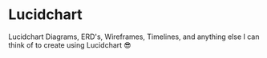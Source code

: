 # Lucidchart
Lucidchart Diagrams, ERD's, Wireframes, Timelines, and anything else I can think of to create using Lucidchart 😎
